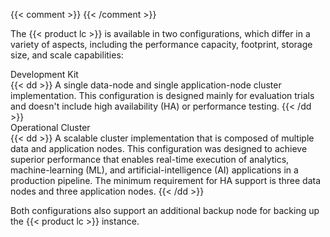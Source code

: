 ---
---
{{< comment >}}<!-- [IntInfo] (sharonl) (16.6.20) At Adi's and Maor's request,
  I duplicated this info for each HW spec and not only in the HW-specs overview,
  because we typically send customers a link to the specific spec page that's
  applicable to them and therefore they're likely not to read the overview, and
  Adi preferred not to refer them to the overview page for the cluster
  configurations doc but rather have all the relevant information for each
  deployment type on one page. I decided to also keep the info in the overview.
  [InfraInfo] I created this include file to support the duplication.
  Currently, this file is always included from a "Hardware Configurations"
  section (id="hw-cfgs") but with different heading levels.
  [SITE-RESTRUCT] (1.2.21) As part of the doc-site restructure, we no longer
  have a separate HW-specs section with a shared overview. We now have, under
  cluster-mgmt/deployment/, a cfg-options.md page and specific infrastructure
  spec pages under each deployment-method subsection, which all include this
  file. -->
{{< /comment >}}

The {{< product lc >}} is available in two configurations, which differ in a variety of aspects, including the performance capacity, footprint, storage size, and scale capabilities:

<dl>
  <dt id="dev-kit">Development Kit</dt>
  {{< dd >}}
  A single data-node and single application-node cluster implementation.
  This configuration is designed mainly for evaluation trials and doesn't include high availability (HA) or performance testing.
  {{< /dd >}}

  <dt id="operational-cluster">Operational Cluster</dt>
  {{< dd >}}
  A scalable cluster implementation that is composed of multiple data and application nodes.
  This configuration was designed to achieve superior performance that enables real-time execution of analytics, machine-learning (ML), and artificial-intelligence (AI) applications in a production pipeline.
  The minimum requirement for HA support is three data nodes and three application nodes.
  {{< /dd >}}
</dl>

Both configurations also support an additional backup node for backing up the {{< product lc >}} instance. 

